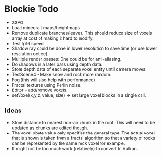 # Blockie Todo
- SSAO
- Load minecraft maps/heightmaps
- Remove duplicate branches/leaves. This should reduce size of voxels array at cost of making it hard to modify.
- Test fp16 speed
- Shadow ray could be done in lower resolution to save time (or use lower resolution octree).
- Multiple render passes:  One could be for anti-aliasing.
- Do shadows in a later pass using depth data.
- Store depth data of each separate voxel entity until camera moves.
- TestScene4 - Make snow and rock more random.
- Fog (this will also help with performance)
- Fractal textures using Perlin noise.
- Editor – add/remove voxels.
- setVoxel(x,y,z, value, size) -> set large voxel blocks in a single call.

## Ideas
- Store distance to nearest non-air chunk in the root. This will need to be updated as chunks are edited though.
- The voxel ubyte value only specifies the general type. The actual voxel that is shown is taken from a fractal algorithm so that a variety of rocks can be represented by the same rock voxel for example.
- It might not be too much work (relatively) to convert to Vulkan.

